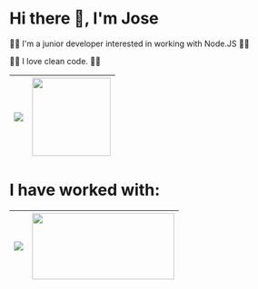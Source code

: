 # Hi there 👋, I'm Jose

👷👷 I'm a junior developer interested in working with Node.JS 👷👷

📝📝 I love clean code. 📝📝


| <img src="https://github-readme-stats.vercel.app/api?username=joseereyes&show_icons=true&theme=tokyonight"/>  |  <img with="" height="138" src="https://github-readme-stats.vercel.app/api/top-langs/?username=joseereyes&layout=compact"/>  |
|---|---|

# I have worked with: 

| <img src="https://cdn.discordapp.com/attachments/741804505191940166/862004098407858186/unknown.png" />  | <img width="250" height="117" src="https://hackernoon.com/hn-images/1*HSisLuifMO6KbLfPOKtLow.jpeg" />  |
|---|---|

